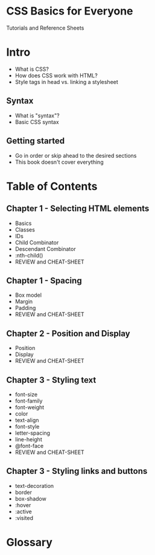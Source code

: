 # CSS Basics for Everyone
Tutorials and Reference Sheets



# Intro
* What is CSS?
* How does CSS work with HTML?
* Style tags in head vs. linking a stylesheet

## Syntax
* What is "syntax"?
* Basic CSS syntax

## Getting started
* Go in order or skip ahead to the desired sections
* This book doesn't cover everything

# Table of Contents



## Chapter 1 - Selecting HTML elements
* Basics
* Classes
* IDs
* Child Combinator
* Descendant Combinator
* :nth-child()
* REVIEW and CHEAT-SHEET

## Chapter 1 - Spacing
* Box model
* Margin
* Padding
* REVIEW and CHEAT-SHEET

## Chapter 2 - Position and Display
* Position
* Display
* REVIEW and CHEAT-SHEET

## Chapter 3 - Styling text
* font-size
* font-family
* font-weight
* color
* text-align
* font-style
* letter-spacing
* line-height
* @font-face
* REVIEW and CHEAT-SHEET

## Chapter 3 - Styling links and buttons
* text-decoration
* border
* box-shadow
* :hover
* :active
* :visited



# Glossary